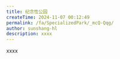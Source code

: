 ```yaml
---
title: 纪念性公园
createTime: 2024-11-07 00:12:49
permalink: /fa/SpecializedPark/_mcQ-Qqg/
author: sunshang-hl
description: xxxx
---
```


xxxx